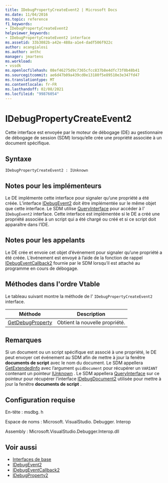 ```yaml
---
title: IDebugPropertyCreateEvent2 | Microsoft Docs
ms.date: 11/04/2016
ms.topic: reference
f1_keywords:
- IDebugPropertyCreateEvent2
helpviewer_keywords:
- IDebugPropertyCreateEvent2 interface
ms.assetid: 33b3082b-a42e-488a-a1e4-dadf506f922c
author: acangialosi
ms.author: anthc
manager: jmartens
ms.workload:
- vssdk
ms.openlocfilehash: 08ef46275d9c7365cfcc837b8e4dfc73f0b48b41
ms.sourcegitcommit: ae6d47b09a439cd0e13180f5e89510e3e347fd47
ms.translationtype: MT
ms.contentlocale: fr-FR
ms.lasthandoff: 02/08/2021
ms.locfileid: "99876054"
---
```

# <a name="idebugpropertycreateevent2"></a>IDebugPropertyCreateEvent2
Cette interface est envoyée par le moteur de débogage (DE) au gestionnaire de débogage de session (SDM) lorsqu’elle crée une propriété associée à un document spécifique.

## <a name="syntax"></a>Syntaxe

```
IDebugPropertyCreateEvent2 : IUnknown
```

## <a name="notes-for-implementers"></a>Notes pour les implémenteurs
 Le DE implémente cette interface pour signaler qu’une propriété a été créée. L’interface [IDebugEvent2](../../../extensibility/debugger/reference/idebugevent2.md) doit être implémentée sur le même objet que cette interface. Le SDM utilise [QueryInterface](/cpp/atl/queryinterface) pour accéder à l' `IDebugEvent2` interface. Cette interface est implémentée si le DE a créé une propriété associée à un script qui a été chargé ou créé et si ce script doit apparaître dans l’IDE.

## <a name="notes-for-callers"></a>Notes pour les appelants
 Le DE crée et envoie cet objet d’événement pour signaler qu’une propriété a été créée. L’événement est envoyé à l’aide de la fonction de rappel [IDebugEventCallback2](../../../extensibility/debugger/reference/idebugeventcallback2.md) fournie par le SDM lorsqu’il est attaché au programme en cours de débogage.

## <a name="methods-in-vtable-order"></a>Méthodes dans l'ordre Vtable
 Le tableau suivant montre la méthode de l' `IDebugPropertyCreateEvent2` interface.

|Méthode|Description|
|------------|-----------------|
|[GetDebugProperty](../../../extensibility/debugger/reference/idebugpropertycreateevent2-getdebugproperty.md)|Obtient la nouvelle propriété.|

## <a name="remarks"></a>Remarques
 Si un document ou un script spécifique est associé à une propriété, le DE peut envoyer cet événement au SDM afin de mettre à jour la fenêtre **documents de script** avec le nom du document. Le SDM appellera [GetExtendedInfo](../../../extensibility/debugger/reference/idebugproperty2-getextendedinfo.md) avec l’argument `guidDocument` pour récupérer un `VARIANT` contenant un pointeur [IUnknown](/cpp/atl/iunknown) . Le SDM appellera [QueryInterface](/cpp/atl/queryinterface) sur ce pointeur pour récupérer l’interface [IDebugDocument2](../../../extensibility/debugger/reference/idebugdocument2.md) utilisée pour mettre à jour la fenêtre **documents de script** .

## <a name="requirements"></a>Configuration requise
 En-tête : msdbg. h

 Espace de noms : Microsoft. VisualStudio. Debugger. Interop

 Assembly : Microsoft.VisualStudio.Debugger.Interop.dll

## <a name="see-also"></a>Voir aussi
- [Interfaces de base](../../../extensibility/debugger/reference/core-interfaces.md)
- [IDebugEvent2](../../../extensibility/debugger/reference/idebugevent2.md)
- [IDebugEventCallback2](../../../extensibility/debugger/reference/idebugeventcallback2.md)
- [IDebugProperty2](../../../extensibility/debugger/reference/idebugproperty2.md)
